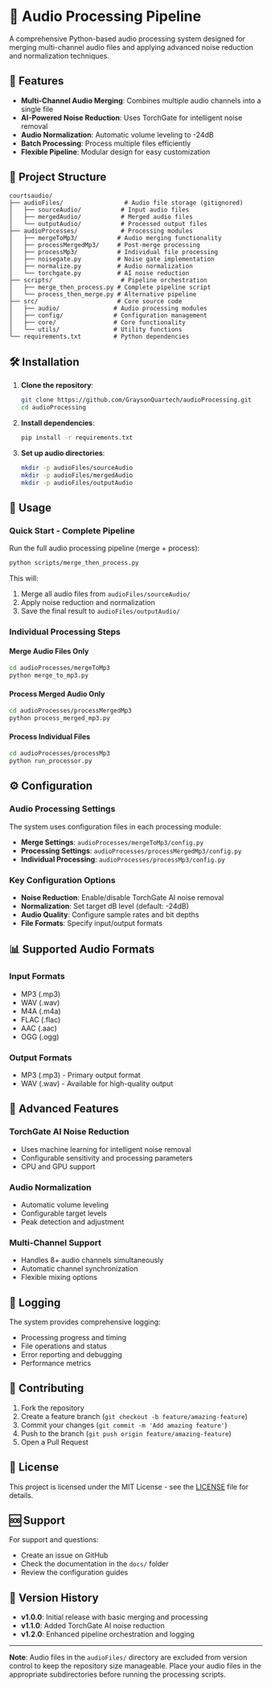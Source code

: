 # 🎵 Audio Processing Pipeline

A comprehensive Python-based audio processing system designed for merging multi-channel audio files and applying advanced noise reduction and normalization techniques.

## 🚀 Features

- **Multi-Channel Audio Merging**: Combines multiple audio channels into a single file
- **AI-Powered Noise Reduction**: Uses TorchGate for intelligent noise removal
- **Audio Normalization**: Automatic volume leveling to -24dB
- **Batch Processing**: Process multiple files efficiently
- **Flexible Pipeline**: Modular design for easy customization

## 📁 Project Structure

```
courtsaudio/
├── audioFiles/                 # Audio file storage (gitignored)
│   ├── sourceAudio/           # Input audio files
│   ├── mergedAudio/           # Merged audio files
│   └── outputAudio/           # Processed output files
├── audioProcesses/            # Processing modules
│   ├── mergeToMp3/           # Audio merging functionality
│   ├── processMergedMp3/     # Post-merge processing
│   ├── processMp3/           # Individual file processing
│   ├── noisegate.py          # Noise gate implementation
│   ├── normalize.py          # Audio normalization
│   └── torchgate.py          # AI noise reduction
├── scripts/                   # Pipeline orchestration
│   ├── merge_then_process.py # Complete pipeline script
│   └── process_then_merge.py # Alternative pipeline
├── src/                      # Core source code
│   ├── audio/               # Audio processing modules
│   ├── config/              # Configuration management
│   ├── core/                # Core functionality
│   └── utils/               # Utility functions
└── requirements.txt         # Python dependencies
```

## 🛠️ Installation

1. **Clone the repository**:
   ```bash
   git clone https://github.com/GraysonQuartech/audioProcessing.git
   cd audioProcessing
   ```

2. **Install dependencies**:
   ```bash
   pip install -r requirements.txt
   ```

3. **Set up audio directories**:
   ```bash
   mkdir -p audioFiles/sourceAudio
   mkdir -p audioFiles/mergedAudio
   mkdir -p audioFiles/outputAudio
   ```

## 🎯 Usage

### Quick Start - Complete Pipeline

Run the full audio processing pipeline (merge + process):

```bash
python scripts/merge_then_process.py
```

This will:
1. Merge all audio files from `audioFiles/sourceAudio/`
2. Apply noise reduction and normalization
3. Save the final result to `audioFiles/outputAudio/`

### Individual Processing Steps

#### Merge Audio Files Only
```bash
cd audioProcesses/mergeToMp3
python merge_to_mp3.py
```

#### Process Merged Audio Only
```bash
cd audioProcesses/processMergedMp3
python process_merged_mp3.py
```

#### Process Individual Files
```bash
cd audioProcesses/processMp3
python run_processor.py
```

## ⚙️ Configuration

### Audio Processing Settings

The system uses configuration files in each processing module:

- **Merge Settings**: `audioProcesses/mergeToMp3/config.py`
- **Processing Settings**: `audioProcesses/processMergedMp3/config.py`
- **Individual Processing**: `audioProcesses/processMp3/config.py`

### Key Configuration Options

- **Noise Reduction**: Enable/disable TorchGate AI noise removal
- **Normalization**: Set target dB level (default: -24dB)
- **Audio Quality**: Configure sample rates and bit depths
- **File Formats**: Specify input/output formats

## 📊 Supported Audio Formats

### Input Formats
- MP3 (.mp3)
- WAV (.wav)
- M4A (.m4a)
- FLAC (.flac)
- AAC (.aac)
- OGG (.ogg)

### Output Formats
- MP3 (.mp3) - Primary output format
- WAV (.wav) - Available for high-quality output

## 🔧 Advanced Features

### TorchGate AI Noise Reduction
- Uses machine learning for intelligent noise removal
- Configurable sensitivity and processing parameters
- CPU and GPU support

### Audio Normalization
- Automatic volume leveling
- Configurable target levels
- Peak detection and adjustment

### Multi-Channel Support
- Handles 8+ audio channels simultaneously
- Automatic channel synchronization
- Flexible mixing options

## 📝 Logging

The system provides comprehensive logging:
- Processing progress and timing
- File operations and status
- Error reporting and debugging
- Performance metrics

## 🤝 Contributing

1. Fork the repository
2. Create a feature branch (`git checkout -b feature/amazing-feature`)
3. Commit your changes (`git commit -m 'Add amazing feature'`)
4. Push to the branch (`git push origin feature/amazing-feature`)
5. Open a Pull Request

## 📄 License

This project is licensed under the MIT License - see the [LICENSE](LICENSE) file for details.

## 🆘 Support

For support and questions:
- Create an issue on GitHub
- Check the documentation in the `docs/` folder
- Review the configuration guides

## 🔄 Version History

- **v1.0.0**: Initial release with basic merging and processing
- **v1.1.0**: Added TorchGate AI noise reduction
- **v1.2.0**: Enhanced pipeline orchestration and logging

---

**Note**: Audio files in the `audioFiles/` directory are excluded from version control to keep the repository size manageable. Place your audio files in the appropriate subdirectories before running the processing scripts.

